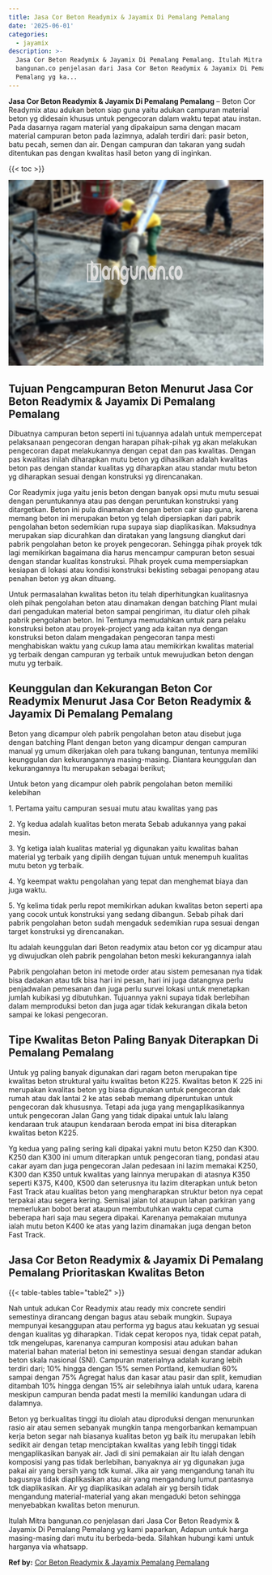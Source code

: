 ```yaml
---
title: Jasa Cor Beton Readymix & Jayamix Di Pemalang Pemalang
date: '2025-06-01'
categories:
  - jayamix
description: >-
  Jasa Cor Beton Readymix & Jayamix Di Pemalang Pemalang. Itulah Mitra
  bangunan.co penjelasan dari Jasa Cor Beton Readymix & Jayamix Di Pemalang
  Pemalang yg ka...
---
```


**Jasa Cor Beton Readymix & Jayamix Di Pemalang Pemalang** – Beton Cor Readymix atau adukan beton siap guna yaitu adukan campuran material beton yg didesain khusus untuk pengecoran dalam waktu tepat atau instan. Pada dasarnya ragam material yang dipakaipun sama dengan macam material campuran beton pada lazimnya, adalah terdiri dari: pasir beton, batu pecah, semen dan air. Dengan campuran dan takaran yang sudah ditentukan pas dengan kwalitas hasil beton yang di inginkan.

{{< toc >}}

![Jasa Cor Beton Readymix & Jayamix Di Pemalang Pemalang](/images/jasa-cor-readymix-44.png)

## Tujuan Pengcampuran Beton Menurut Jasa Cor Beton Readymix & Jayamix Di Pemalang Pemalang

Dibuatnya campuran beton seperti ini tujuannya adalah untuk mempercepat pelaksanaan pengecoran dengan harapan pihak-pihak yg akan melakukan pengecoran dapat melakukannya dengan cepat dan pas kwalitas. Dengan pas kwalitas inilah diharapkan mutu beton yg dihasilkan adalah kwalitas beton pas dengan standar kualitas yg diharapkan atau standar mutu beton yg diharapkan sesuai dengan konstruksi yg direncanakan.

Cor Readymix juga yaitu jenis beton dengan banyak opsi mutu mutu sesuai dengan peruntukannya atau pas dengan peruntukan konstruksi yang ditargetkan. Beton ini pula dinamakan dengan beton cair siap guna, karena memang beton ini merupakan beton yg telah dipersiapkan dari pabrik pengolahan beton sedemikian rupa supaya siap diaplikasikan. Maksudnya merupakan siap dicurahkan dan diratakan yang langsung diangkut dari pabrik pengolahan beton ke proyek pengecoran. Sehingga pihak proyek tdk lagi memikirkan bagaimana dia harus mencampur campuran beton sesuai dengan standar kualitas konstruksi. Pihak proyek cuma mempersiapkan kesiapan di lokasi atau kondisi konstruksi bekisting sebagai penopang atau penahan beton yg akan dituang.

Untuk permasalahan kwalitas beton itu telah diperhitungkan kualitasnya oleh pihak pengolahan beton atau dinamakan dengan batching Plant mulai dari pengadukan material beton sampai pengiriman, itu diatur oleh pihak pabrik pengolahan beton. Ini Tentunya memudahkan untuk para pelaku konstruksi beton atau proyek-project yang ada kaitan nya dengan konstruksi beton dalam mengadakan pengecoran tanpa mesti menghabiskan waktu yang cukup lama atau memikirkan kwalitas material yg terbaik dengan campuran yg terbaik untuk mewujudkan beton dengan mutu yg terbaik.

## Keunggulan dan Kekurangan Beton Cor Readymix Menurut Jasa Cor Beton Readymix & Jayamix Di Pemalang Pemalang

Beton yang dicampur oleh pabrik pengolahan beton atau disebut juga dengan batching Plant dengan beton yang dicampur dengan campuran manual yg umum dikerjakan oleh para tukang bangunan, tentunya memiliki keunggulan dan kekurangannya masing-masing. Diantara keunggulan dan kekurangannya Itu merupakan sebagai berikut;

Untuk beton yang dicampur oleh pabrik pengolahan beton memiliki kelebihan

1\. Pertama yaitu campuran sesuai mutu atau kwalitas yang pas

2\. Yg kedua adalah kualitas beton merata Sebab adukannya yang pakai mesin.

3\. Yg ketiga ialah kualitas material yg digunakan yaitu kwalitas bahan material yg terbaik yang dipilih dengan tujuan untuk menempuh kualitas mutu beton yg terbaik.

4\. Yg keempat waktu pengolahan yang tepat dan menghemat biaya dan juga waktu.

5\. Yg kelima tidak perlu repot memikirkan adukan kwalitas beton seperti apa yang cocok untuk konstruksi yang sedang dibangun. Sebab pihak dari pabrik pengolahan beton sudah mengaduk sedemikian rupa sesuai dengan target konstruksi yg direncanakan.

Itu adalah keunggulan dari Beton readymix atau beton cor yg dicampur atau yg diwujudkan oleh pabrik pengolahan beton meski kekurangannya ialah

Pabrik pengolahan beton ini metode order atau sistem pemesanan nya tidak bisa dadakan atau tdk bisa hari ini pesan, hari ini juga datangnya perlu penjadwalan pemesanan dan juga perlu survei lokasi untuk menetapkan jumlah kubikasi yg dibutuhkan. Tujuannya yakni supaya tidak berlebihan dalam memproduksi beton dan juga agar tidak kekurangan dikala beton sampai ke lokasi pengecoran.

## Tipe Kwalitas Beton Paling Banyak Diterapkan Di Pemalang Pemalang

Untuk yg paling banyak digunakan dari ragam beton merupakan tipe kwalitas beton struktural yaitu kwalitas beton K225. Kwalitas beton K 225 ini merupakan kwalitas beton yg biasa digunakan untuk pengecoran dak rumah atau dak lantai 2 ke atas sebab memang diperuntukan untuk pengecoran dak khususnya. Tetapi ada juga yang mengaplikasikannya untuk pengecoran Jalan Gang yang tidak dipakai untuk lalu lalang kendaraan truk ataupun kendaraan beroda empat ini bisa diterapkan kwalitas beton K225.

Yg kedua yang paling sering kali dipakai yakni mutu beton K250 dan K300. K250 dan K300 ini umum diterapkan untuk pengecoran tiang, pondasi atau cakar ayam dan juga pengecoran Jalan pedesaan ini lazim memakai K250, K300 dan K350 untuk kwalitas yang lainnya merupakan di atasnya K350 seperti K375, K400, K500 dan seterusnya itu lazim diterapkan untuk beton Fast Track atau kualitas beton yang mengharapkan struktur beton nya cepat terpakai atau segera kering. Semisal jalan tol ataupun lahan parkiran yang memerlukan bobot berat ataupun membutuhkan waktu cepat cuma beberapa hari saja mau segera dipakai. Karenanya pemakaian mutunya ialah mutu beton K400 ke atas yang lazim dinamakan juga dengan beton Fast Track.

## Jasa Cor Beton Readymix & Jayamix Di Pemalang Pemalang Prioritaskan Kwalitas Beton

{{< table-tables table="table2" >}}

Nah untuk adukan Cor Readymix atau ready mix concrete sendiri semestinya dirancang dengan bagus atau sebaik mungkin. Supaya mempunyai kesanggupan atau performa yg bagus atau kekuatan yg sesuai dengan kualitas yg diharapkan. Tidak cepat keropos nya, tidak cepat patah, tdk mengelupas, karenanya campuran komposisi atau adukan bahan material bahan material beton ini semestinya sesuai dengan standar adukan beton skala nasional (SNI). Campuran materialnya adalah kurang lebih terdiri dari; 10% hingga dengan 15% semen Portland, kemudian 60% sampai dengan 75% Agregat halus dan kasar atau pasir dan split, kemudian ditambah 10% hingga dengan 15% air selebihnya ialah untuk udara, karena meskipun campuran benda padat mesti Ia memiliki kandungan udara di dalamnya.

Beton yg berkualitas tinggi itu diolah atau diproduksi dengan menurunkan rasio air atau semen sebanyak mungkin tanpa mengorbankan kemampuan kerja beton segar nah biasanya kualitas beton yg baik itu merupakan lebih sedikit air dengan tetap menciptakan kwalitas yang lebih tinggi tidak mengaplikasikan banyak air. Jadi di sini pemakaian air Itu ialah dengan komposisi yang pas tidak berlebihan, banyaknya air yg digunakan juga pakai air yang bersih yang tdk kumal. Jika air yang mengandung tanah itu bagusnya tidak diaplikasikan atau air yang mengandung lumut pantasnya tdk diaplikasikan. Air yg diaplikasikan adalah air yg bersih tidak mengandung material-material yang akan mengaduki beton sehingga menyebabkan kwalitas beton menurun.

Itulah Mitra bangunan.co penjelasan dari Jasa Cor Beton Readymix & Jayamix Di Pemalang Pemalang yg kami paparkan, Adapun untuk harga masing-masing dari mutu itu berbeda-beda. Silahkan hubungi kami untuk harganya via whatsapp.

**Ref by:** [Cor Beton Readymix & Jayamix Pemalang Pemalang](https://id.wikipedia.org/wiki/Cor)
